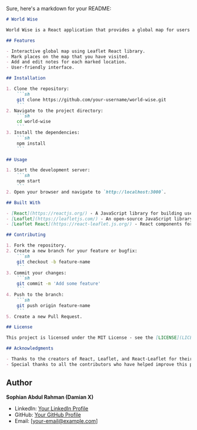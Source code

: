 Sure, here's a markdown for your README:

```markdown
# World Wise

World Wise is a React application that provides a global map for users to explore. Users can mark places they have visited and write notes about their experiences.

## Features

- Interactive global map using Leaflet React library.
- Mark places on the map that you have visited.
- Add and edit notes for each marked location.
- User-friendly interface.

## Installation

1. Clone the repository:
    ```sh
    git clone https://github.com/your-username/world-wise.git
    ```
2. Navigate to the project directory:
    ```sh
    cd world-wise
    ```
3. Install the dependencies:
    ```sh
    npm install
    ```

## Usage

1. Start the development server:
    ```sh
    npm start
    ```
2. Open your browser and navigate to `http://localhost:3000`.

## Built With

- [React](https://reactjs.org/) - A JavaScript library for building user interfaces.
- [Leaflet](https://leafletjs.com/) - An open-source JavaScript library for mobile-friendly interactive maps.
- [Leaflet React](https://react-leaflet.js.org/) - React components for Leaflet maps.

## Contributing

1. Fork the repository.
2. Create a new branch for your feature or bugfix:
    ```sh
    git checkout -b feature-name
    ```
3. Commit your changes:
    ```sh
    git commit -m 'Add some feature'
    ```
4. Push to the branch:
    ```sh
    git push origin feature-name
    ```
5. Create a new Pull Request.

## License

This project is licensed under the MIT License - see the [LICENSE](LICENSE) file for details.

## Acknowledgments

- Thanks to the creators of React, Leaflet, and React-Leaflet for their amazing tools.
- Special thanks to all the contributors who have helped improve this project.

```

## Author

**Sophian Abdul Rahman (Damian X)**

- LinkedIn: [Your LinkedIn Profile](https://www.linkedin.com/in/your-profile)
- GitHub: [Your GitHub Profile](https://github.com/your-username)
- Email: [your-email@example.com]